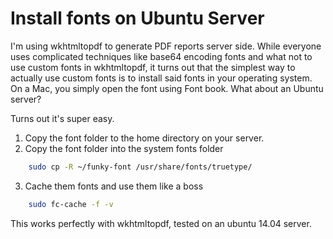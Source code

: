 # Install fonts on Ubuntu Server

I'm using wkhtmltopdf to generate PDF reports server side. While everyone uses
complicated techniques like base64 encoding fonts and what not to use custom
fonts in wkhtmltopdf, it turns out that the simplest way to actually use custom
fonts is to install said fonts in your operating system. On a Mac, you simply
open the font using Font book. What about an Ubuntu server?

Turns out it's super easy.
1. Copy the font folder to the home directory on your server.
2. Copy the font folder into the system fonts folder
```sh
	sudo cp -R ~/funky-font /usr/share/fonts/truetype/
```
3. Cache them fonts and use them like a boss
```sh
	sudo fc-cache -f -v
```

This works perfectly with wkhtmltopdf, tested on an ubuntu 14.04 server.

